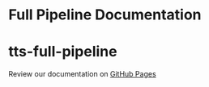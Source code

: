 # Full Pipeline Documentation
# tts-full-pipeline
Review our documentation on [GitHub Pages](https://order-of-the-stacky-castle.github.io/tts-full-pipeline/)